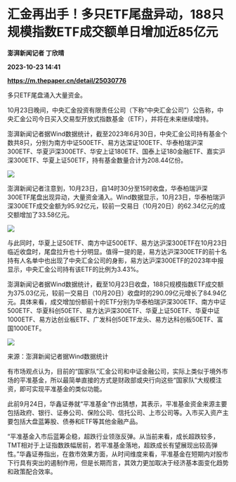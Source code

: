 # 汇金再出手！多只ETF尾盘异动，188只规模指数ETF成交额单日增加近85亿元
**澎湃新闻记者 丁欣晴**

**2023-10-23 14:41**

**https://m.thepaper.cn/detail/25030776**

多只ETF尾盘涌入大量资金。

10月23日晚间，中央汇金投资有限责任公司（下称“中央汇金公司”）公告称，中央汇金公司今日买入交易型开放式指数基金（ETF），并将在未来继续增持。

澎湃新闻记者据Wind数据统计，截至2023年6月30日，中央汇金公司持有基金个数共8只，分别为南方中证500ETF、易方达深证100ETF、华泰柏瑞沪深300ETF、华夏沪深300ETF、华安上证180ETF、国泰上证180金融ETF、嘉实沪深300ETF、华夏上证50ETF，持有基金数量合计为208.44亿份。

![](https://imagecloud.thepaper.cn/thepaper/image/275/281/943.png)

澎湃新闻记者注意到，10月23日，自14时30分至15时收盘，华泰柏瑞沪深300ETF尾盘出现异动，大量资金涌入。Wind数据显示，10月23日，华泰柏瑞沪深300ETF成交金额为95.92亿元，较前一交易日（10月20日）的62.34亿元的成交额增加了33.58亿元。

![](https://imagecloud.thepaper.cn/thepaper/image/275/281/948.png)

与此同时，华夏上证50ETF、南方中证500ETF、易方达沪深300ETF在10月23日临近收盘时，尾盘拉升也十分明显。值得一提的是，易方达沪深300ETF的前十名持有人名单中也出现了中央汇金公司的身影，易方达沪深300ETF的2023年中报显示，中央汇金公司持有该ETF的比例为3.43%。

澎湃新闻记者据Wind数据统计，截至10月23日收盘，188只规模指数ETF成交额为375.03亿元，较前一交易日（10月20日）收盘时的290.09亿元增长了84.94亿元。具体来看，成交增加份额前十的ETF分别为华泰柏瑞沪深300ETF、南方中证500ETF、华夏科创50ETF、易方达沪深300ETF、华夏上证50ETF、华夏中证1000ETF、易方达创业板ETF、广发科创50ETF龙头、易方达科创板50ETF、富国1000ETF。

![](https://imagecloud.thepaper.cn/thepaper/image/275/281/961.png)

来源：澎湃新闻记者据Wind数据统计

有市场观点认为，目前的“国家队”汇金公司和中证金融公司，实际上类似于境外市场的平准基金，所以最简单直接的方式是财政部或央行向这些“国家队”大规模注资，即可实现平准基金的类似功能。

此前9月24日，华鑫证券就“平准基金”作出猜想，其表示，平准基金资金来源主要包括政府、银行、证券公司、保险公司、信托公司、上市公司等。入市买入资产主要包括大盘蓝筹股、债券和ETF等其他金融产品。

“平准基金入市后蓝筹企稳，超跌行业领涨反弹。从当前来看，成长超跌较多，TMT相对于上证指数跌幅居前，若平准基金落地，超跌成长有望展现出较高弹性。”华鑫证券指出，在救市效果方面，从时间维度来看，平准基金在短期内对股市下行具有突出的遏制作用，但是长期而言，其效力更加取决于经济基本面变化趋势和政策配合效率。